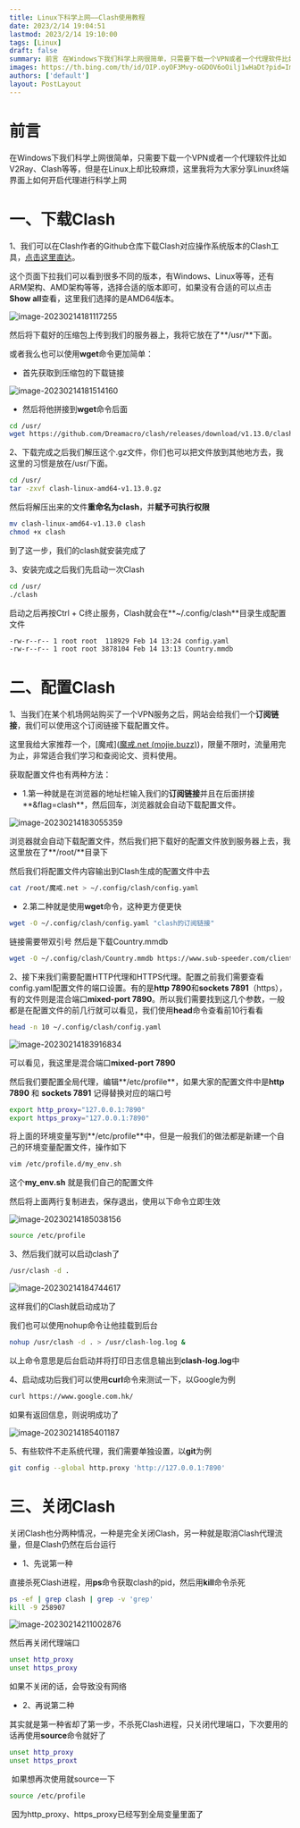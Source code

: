 ```yaml
---
title: Linux下科学上网——Clash使用教程
date: 2023/2/14 19:04:51
lastmod: 2023/2/14 19:10:00
tags: [Linux]
draft: false
summary: 前言 在Windows下我们科学上网很简单，只需要下载一个VPN或者一个代理软件比如V2Ray、Clash等等，但是在Linux上却比较麻烦，这里我将为大家分享Linux终端界面上如何开启代理进行科学上网
images: https://th.bing.com/th/id/OIP.oyOF3Mvy-oGDOV6oOilj1wHaDt?pid=ImgDet&rs=1
authors: ['default']
layout: PostLayout
---
```

# 前言

​	在Windows下我们科学上网很简单，只需要下载一个VPN或者一个代理软件比如V2Ray、Clash等等，但是在Linux上却比较麻烦，这里我将为大家分享Linux终端界面上如何开启代理进行科学上网

# 一、下载Clash

1、我们可以在Clash作者的Github仓库下载Clash对应操作系统版本的Clash工具，[点击这里直达](https://mojie.buzz/#/register?code=DgQ9NRkT)。

这个页面下拉我们可以看到很多不同的版本，有Windows、Linux等等，还有ARM架构、AMD架构等等，选择合适的版本即可，如果没有合适的可以点击**Show all**查看，这里我们选择的是AMD64版本。

![image-20230214181117255](https://my-markdown-image-host.oss-cn-shanghai.aliyuncs.com/image-20230214181117255.png)

然后将下载好的压缩包上传到我们的服务器上，我将它放在了**/usr/**下面。

或者我么也可以使用**wget**命令更加简单：

- 首先获取到压缩包的下载链接

![image-20230214181514160](https://my-markdown-image-host.oss-cn-shanghai.aliyuncs.com/image-20230214181514160.png)

- 然后将他拼接到**wget**命令后面

```bash
cd /usr/
wget https://github.com/Dreamacro/clash/releases/download/v1.13.0/clash-linux-amd64-v1.13.0.gz
```

2、下载完成之后我们解压这个.gz文件，你们也可以把文件放到其他地方去，我这里的习惯是放在/usr/下面。

```bash
cd /usr/
tar -zxvf clash-linux-amd64-v1.13.0.gz
```

然后将解压出来的文件**重命名为clash**，并**赋予可执行权限**

```bash
mv clash-linux-amd64-v1.13.0 clash
chmod +x clash
```

到了这一步，我们的clash就安装完成了

3、安装完成之后我们先启动一次Clash

```bash
cd /usr/
./clash
```

启动之后再按Ctrl + C终止服务，Clash就会在**~/.config/clash**目录生成配置文件

```bash
-rw-r--r-- 1 root root  118929 Feb 14 13:24 config.yaml
-rw-r--r-- 1 root root 3878104 Feb 14 13:13 Country.mmdb
```



# 二、配置Clash

1、当我们在某个机场网站购买了一个VPN服务之后，网站会给我们一个**订阅链接**，我们可以使用这个订阅链接下载配置文件。

这里我给大家推荐一个，[魔戒]([魔戒.net (mojie.buzz)](https://mojie.buzz/#/register?code=DgQ9NRkT))，限量不限时，流量用完为止，非常适合我们学习和查阅论文、资料使用。

获取配置文件也有两种方法：

- 1.第一种就是在浏览器的地址栏输入我们的**订阅链接**并且在后面拼接**&flag=clash**，然后回车，浏览器就会自动下载配置文件。

![image-20230214183055359](https://my-markdown-image-host.oss-cn-shanghai.aliyuncs.com/image-20230214183055359.png)

浏览器就会自动下载配置文件，然后我们把下载好的配置文件放到服务器上去，我这里放在了**/root/**目录下

然后我们将配置文件内容输出到Clash生成的配置文件中去

```bash
cat /root/魔戒.net > ~/.config/clash/config.yaml
```

- 2.第二种就是使用**wget**命令，这种更方便更快

```bash
wget -O ~/.config/clash/config.yaml "clash的订阅链接"
```

链接需要带双引号
然后是下载Country.mmdb
```bash
wget -O ~/.config/clash/Country.mmdb https://www.sub-speeder.com/client-download/Country.mmdb
```

2、接下来我们需要配置HTTP代理和HTTPS代理。配置之前我们需要查看config.yaml配置文件的端口设置。有的是**http 7890**和**sockets 7891**（https），有的文件则是混合端口**mixed-port 7890**。所以我们需要找到这几个参数，一般都是在配置文件的前几行就可以看见，我们使用**head**命令查看前10行看看

```bash
head -n 10 ~/.config/clash/config.yaml
```

![image-20230214183916834](https://my-markdown-image-host.oss-cn-shanghai.aliyuncs.com/image-20230214183916834.png)

可以看见，我这里是混合端口**mixed-port 7890**

然后我们要配置全局代理，编辑**/etc/profile**，如果大家的配置文件中是**http 7890** 和 **sockets 7891** 记得替换对应的端口号

```bash
export http_proxy="127.0.0.1:7890"
export https_proxy="127.0.0.1:7890"
```

将上面的环境变量写到**/etc/profile**中，但是一般我们的做法都是新建一个自己的环境变量配置文件，操作如下

```bash	
vim /etc/profile.d/my_env.sh
```

这个**my_env.sh** 就是我们自己的配置文件

然后将上面两行复制进去，保存退出，使用以下命令立即生效

![image-20230214185038156](https://my-markdown-image-host.oss-cn-shanghai.aliyuncs.com/image-20230214185038156.png)

```bash
source /etc/profile
```

3、然后我们就可以启动clash了

```bash	
/usr/clash -d .
```

![image-20230214184744617](https://my-markdown-image-host.oss-cn-shanghai.aliyuncs.com/image-20230214184744617.png)

这样我们的Clash就启动成功了

我们也可以使用nohup命令让他挂载到后台

```bash
nohup /usr/clash -d . > /usr/clash-log.log &
```

以上命令意思是后台启动并将打印日志信息输出到**clash-log.log**中

4、启动成功后我们可以使用**curl**命令来测试一下，以Google为例

```bash
curl https://www.google.com.hk/
```

如果有返回信息，则说明成功了

![image-20230214185401187](https://my-markdown-image-host.oss-cn-shanghai.aliyuncs.com/image-20230214185401187.png)

5、有些软件不走系统代理，我们需要单独设置，以**git**为例

```bash
git config --global http.proxy 'http://127.0.0.1:7890'
```
# 三、关闭Clash
关闭Clash也分两种情况，一种是完全关闭Clash，另一种就是取消Clash代理流量，但是Clash仍然在后台运行

- 1、先说第一种

​		直接杀死Clash进程，用**ps**命令获取clash的pid，然后用**kill**命令杀死

```bash
ps -ef | grep clash | grep -v 'grep'
kill -9 258907
```

![image-20230214211002876](https://my-markdown-image-host.oss-cn-shanghai.aliyuncs.com/image-20230214211002876.png)

然后再关闭代理端口

```bash
unset http_proxy
unset https_proxy
```

如果不关闭的话，会导致没有网络

- 2、再说第二种

​		其实就是第一种省却了第一步，不杀死Clash进程，只关闭代理端口，下次要用的话再使用**source**命令就好了

```bash
unset http_proxy
unset https_proxt
```

​		如果想再次使用就source一下

```bash
source /etc/profile
```

​		因为http_proxy、https_proxy已经写到全局变量里面了
